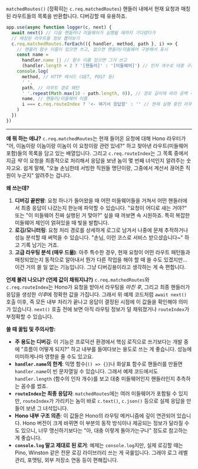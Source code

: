 `matchedRoutes()` (정확히는 `c.req.matchedRoutes`)
핸들러 내에서 현재 요청과 매칭된 라우트들의 목록을 반환합니다. 디버깅할 때 유용하죠.

```javascript
app.use(async function logger(c, next) {
  await next() // 다음 핸들러나 미들웨어가 실행될 때까지 기다렸다가
  // 매칭된 라우트들 정보 뽑아보기
  c.req.matchedRoutes.forEach(({ handler, method, path }, i) => {
    // 핸들러 함수 이름이 있으면 쓰고, 없으면 핸들러/미들웨어 구분해서 표시
    const name =
      handler.name || // 함수 이름 있으면 그거 쓰고
      (handler.length < 2 ? '[핸들러]' : '[미들웨어]') // 인자 개수로 대충 구분 (c, next면 미들웨어)
    console.log(
      method, // HTTP 메서드 (GET, POST 등)
      ' ',
      path, // 라우트 경로 패턴
      ' '.repeat(Math.max(10 - path.length, 0)), // 경로 길이에 따라 공백 추가 (줄 맞춤용)
      name, // 핸들러/미들웨어 이름
      i === c.req.routeIndex ? '<- 여기서 응답함' : '' // 현재 실행 중인 라우트면 표시
    )
  })
})
```

---

**얘 뭐 하는 애냐?**
`c.req.matchedRoutes`는 현재 들어온 요청에 대해 Hono 라우터가 "어, 이놈이랑 이놈이랑 이놈이 이 요청이랑 관련 있네?" 하고 찾아낸 라우트(미들웨어 포함)들의 목록을 담고 있는 배열입니다. 그리고 `c.req.routeIndex`는 그 목록 중에서 지금 *딱* 이 요청을 최종적으로 처리해서 응답을 보낸 놈이 몇 번째 녀석인지 알려주는 숫자고요. 쉽게 말해, "오늘 손님한테 서빙한 직원들 명단이랑, 그중에서 계산서 끊어준 직원이 누군지" 알려주는 겁니다.

**왜 쓰는데?**
1.  **디버깅 끝판왕**: 요청 하나가 들어왔을 때 어떤 미들웨어들을 거쳐서 어떤 핸들러에서 최종 응답이 나갔는지 한눈에 파악할 수 있습니다. "요청이 어디로 새는 거야?" 또는 "이 미들웨어 진짜 실행된 거 맞아?" 싶을 때 까보면 속 시원하죠. 특히 복잡한 미들웨어 체인이 얽혀있을 때 빛을 발합니다.
2.  **로깅/모니터링**: 요청 처리 경로를 상세하게 로그로 남겨서 나중에 문제 추적하거나 성능 분석할 때 써먹을 수 있습니다. "손님, 이런 코스로 서비스 받으셨습니다~" 하고 기록 남기는 거죠.
3.  **고급 라우팅 분석 (매우 드묾)**: 아주 특수한 경우, 현재 요청이 어떤 라우트 패턴들과 매칭되었는지 동적으로 알아내서 뭔가 다른 작업을 해야 할 때 쓸 수도 있겠지만... 이건 거의 쓸 일 없는 기능입니다. 그냥 디버깅용이라고 생각하는 게 속 편합니다.

**언제 불려 나오냐? (언제 값이 채워지냐?)**
`c.req.matchedRoutes`와 `c.req.routeIndex`는 Hono가 요청을 받아서 라우팅을 *마친 후*, 그리고 최종 핸들러가 응답을 생성한 *이후*에 정확한 값을 가집니다. 그래서 위 예제 코드처럼 `await next()` 호출 이후, 즉 모든 내부 처리가 끝나고 응답이 결정된 시점에 이 값들을 확인해야 의미가 있습니다. `next()` 호출 전에 보면 아직 라우팅 정보가 덜 채워졌거나 `routeIndex`가 부정확할 수 있습니다.

**쓸 때 꿀팁 및 주의사항:**
*   **주 용도는 디버깅**: 이 기능은 프로덕션 환경에서 핵심 로직으로 쓰기보다는 개발 중에 "흐름이 어떻게 되지?" 하고 내부를 들여다보는 용도로 쓰는 게 좋습니다. 성능에 미미하게나마 영향을 줄 수도 있고요.
*   **`handler.name`의 한계**: 익명 함수(`() => {}`)나 화살표 함수로 핸들러를 만들면 `handler.name`이 빈 문자열일 수 있습니다. 그래서 예제 코드에서도 `handler.length` (함수의 인자 개수)를 보고 대충 미들웨어인지 핸들러인지 추측하는 꼼수를 썼죠.
*   **`routeIndex`는 최종 응답자**: `matchedRoutes`에는 여러 미들웨어가 포함될 수 있지만, `routeIndex`가 가리키는 놈이 바로 `c.text()`, `c.json()` 등으로 실제 응답을 만들어 보낸 그 녀석입니다.
*   **Hono 내부 구조 의존**: 이 값들은 Hono의 라우팅 메커니즘에 깊이 연관되어 있습니다. Hono 버전이 크게 바뀌면 이 부분의 동작 방식이나 제공되는 정보가 달라질 수도 있으니, 너무 맹신하기보다는 "아, 대충 이렇게 돌아가는구나" 정도로 참고하는 게 좋습니다.
*   **`console.log` 말고 제대로 된 로거**: 예제는 `console.log`지만, 실제 로깅할 때는 Pino, Winston 같은 전문 로깅 라이브러리 쓰는 게 국룰입니다. 그래야 로그 레벨 관리, 포맷팅, 외부 저장소 연동 등이 편해집니다.